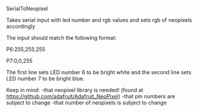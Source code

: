 SerialToNeopixel

Takes serial input with led number and rgb values and sets rgb of neopixels accordingly


The input should match the following format:

P6:255,255,255

P7:0,0,255


The first line sets LED number 6 to be bright white and the second line sets LED number 7 to be bright blue.

Keep in mind:
-that neopixel library is needed! (found at https://github.com/adafruit/Adafruit_NeoPixel)
-that pin numbers are subject to change
-that number of neopixels is subject to change
